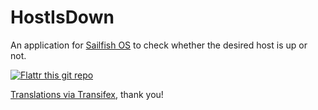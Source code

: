 # HostIsDown

An application for [Sailfish OS](https://sailfishos.org) to check whether the desired host is up or not.

[![Flattr this git repo](http://api.flattr.com/button/flattr-badge-large.png)](https://flattr.com/submit/auto?user_id=ilpianista&url=https://gitlab.com/ilpianista/harbour-HostIsDown&title=harbour-HostIsDown&language=&tags=jolla&category=software)

[Translations via Transifex](https://www.transifex.com/organization/ilpianista-harbour/dashboard/harbour-HostIsDown), thank you!
